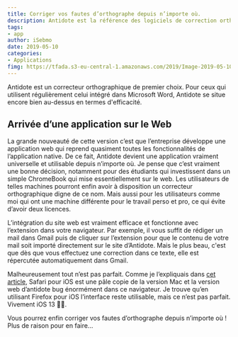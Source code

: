 ```yaml
---
title: Corriger vos fautes d’orthographe depuis n’importe où.
description: Antidote est la référence des logiciels de correction orthographique mais saviez vous qu’il est à présent accessible depuis n’importe quelle plateforme ?
tags: 
- app
author: iSebmo
date: 2019-05-10
categories: 
- Applications
fimg: https://tfada.s3-eu-central-1.amazonaws.com/2019/Image-2019-05-10-09-20-04.jpeg
---
```


Antidote est un correcteur orthographique de premier choix. Pour ceux qui utilisent régulièrement celui intégré dans Microsoft Word, Antidote se situe encore bien au-dessus en termes d'efficacité. 

## Arrivée d’une application sur le Web
La grande nouveauté de cette version c’est que l’entreprise développe une application web qui reprend quasiment toutes les fonctionnalités de l’application native. De ce fait, Antidote devient une application vraiment universelle et utilisable depuis n’importe où. 
Je pense que c’est vraiment une bonne décision, notamment pour des étudiants qui investissent dans un simple ChromeBook qui mise essentiellement sur le web. Les utilisateurs de telles machines pourront enfin avoir à disposition un correcteur orthographique digne de ce nom. 
Mais aussi pour les utilisateurs comme moi qui ont une machine différente pour le travail perso et pro, ce qui évite d’avoir deux licences.

L’intégration du site web est vraiment efficace et fonctionne avec l’extension dans votre navigateur. Par exemple, il vous suffit de rédiger un mail dans Gmail puis de cliquer sur l’extension pour que le contenu de votre mail soit importé directement sur le site d’Antidote. 
Mais le plus beau, c'est que dès que vous effectuez une correction dans ce texte, elle est répercutée automatiquement dans Gmail. 

Malheureusement tout n’est pas parfait. Comme je l’expliquais dans [cet article](https://tfada.fr/pourquoi-lipad-ne-remplacera-pas-encore-un-ordinateur-/), Safari pour iOS est une pâle copie de la version Mac et la version web d’antidote bug énormément dans ce navigateur. 
Je trouve qu’en utilisant Firefox pour iOS l’interface reste utilisable, mais ce n’est pas parfait. Vivement iOS 13 🎊🎉.

Vous pourrez enfin corriger vos fautes d’orthographe depuis n’importe où ! Plus de raison pour en faire...
